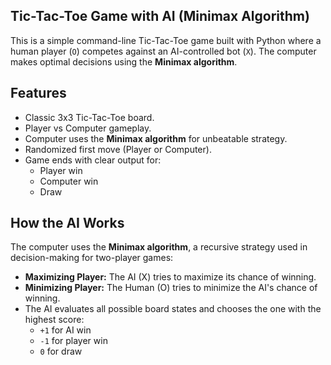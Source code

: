 ## Tic-Tac-Toe Game with AI (Minimax Algorithm)
  This is a simple command-line Tic-Tac-Toe game built with Python where a human player (`O`) competes against an AI-controlled bot (`X`). The computer makes optimal decisions using the **Minimax algorithm**.

## Features
  - Classic 3x3 Tic-Tac-Toe board.
  - Player vs Computer gameplay.
  - Computer uses the **Minimax algorithm** for unbeatable strategy.
  - Randomized first move (Player or Computer).
  - Game ends with clear output for:
    - Player win
    - Computer win
    - Draw

## How the AI Works
  The computer uses the **Minimax algorithm**, a recursive strategy used in decision-making for two-player games:

  - **Maximizing Player:** The AI (X) tries to maximize its chance of winning.
  - **Minimizing Player:** The Human (O) tries to minimize the AI's chance of winning.
  - The AI evaluates all possible board states and chooses the one with the highest score:
    - `+1` for AI win
    - `-1` for player win
    - `0` for draw


  
